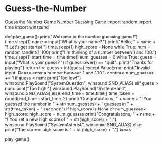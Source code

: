 # Guess-the-Number
Guess the Number Game
Number Guessing Game
import random
import time
import winsound

def play_game():
    print("Welcome to the number guessing game!")
    time.sleep(1)
    name = input("What is your name? ")
    print("Hello, " + name + "! Let's get started.")
    time.sleep(1)
    high_score = None
    while True:
        num = random.randint(1, 100)
        print("I'm thinking of a number between 1 and 100.")
        time.sleep(1)
        start_time = time.time()
        num_guesses = 0
        while True:
            guess = input("What is your guess? ")
            if guess.lower() == "quit":
                print("Thanks for playing!")
                return
            try:
                guess = int(guess)
            except ValueError:
                print("Invalid input. Please enter a number between 1 and 100.")
                continue
            num_guesses += 1
            if guess < num:
                print("Too low!")
                winsound.PlaySound("SystemQuestion", winsound.SND_ALIAS)
            elif guess > num:
                print("Too high!")
                winsound.PlaySound("SystemHand", winsound.SND_ALIAS)
            else:
                end_time = time.time()
                time_taken = round(end_time - start_time, 2)
                print("Congratulations, " + name + "! You guessed the number in " + str(num_guesses) + " guesses in " + str(time_taken) + " seconds.")
                if high_score is None or num_guesses < high_score:
                    high_score = num_guesses
                    print("Congratulations, " + name + "! You set a new high score of " + str(high_score) + "!")
                    winsound.PlaySound("SystemAsterisk", winsound.SND_ALIAS)
                else:
                    print("The current high score is " + str(high_score) + ".")
                break

play_game()
